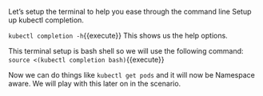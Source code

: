 Let’s setup the terminal to help you ease through the command line
Setup up kubectl completion.

`kubectl completion -h`{{execute}} This shows us the help options.

This terminal setup is bash shell so we will use the following command:
`source <(kubectl completion bash)`{{execute}}

Now we can do things like `kubectl get pods` and it will now be Namespace aware. We will play with this later on in the scenario.
